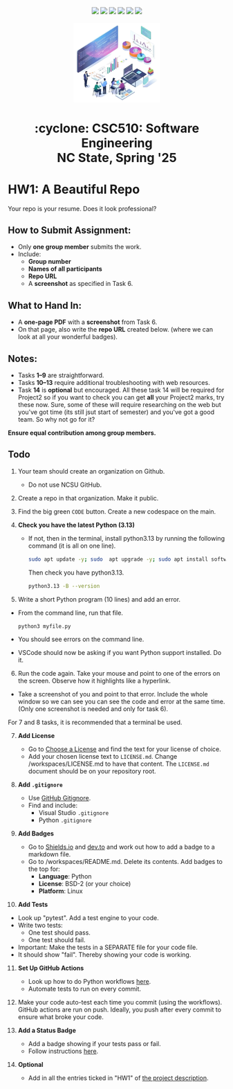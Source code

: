 <p><a name=top> </a>&nbsp;</p>
<p align=center>
    <a 
    href="/README.md#top"><img 
    src="https://img.shields.io/badge/Home-%23ff5733?style=for-the-badge&logo=home&logoColor=white"></a> <a 
    href="/docs/syllabus.md#top"><img 
    src="https://img.shields.io/badge/Syllabus-%230055ff?style=for-the-badge&logo=openai&logoColor=white"></a> <a 
    href="https://docs.google.com/spreadsheets/d/1Jlx-BBsvVqmWhW1L9Fz6u18vPSjGXj1i/edit?usp=sharing&ouid=110996670184359055145&rtpof=true&sd=true"><img 
    src="https://img.shields.io/badge/Groups-%23ffd700?style=for-the-badge&logo=users&logoColor=white"></a> <a 
    href="https://moodle-courses2425.wolfware.ncsu.edu/course/view.php?id=7150"><img 
    src="https://img.shields.io/badge/Moodle-%23dc143c?style=for-the-badge&logo=moodle&logoColor=white"></a> <a 
    href="https://discord.gg/DkaZw4zM"><img 
    src="https://img.shields.io/badge/Discord-%23008080?style=for-the-badge&logo=discord&logoColor=white"></a> <a 
    href="/LICENSE.md"><img 
    src="https://img.shields.io/badge/(c)%20Tim%20Menzies,%202025-%234b4b4b?style=for-the-badge&logoColor=white"> </a>
    <br>&nbsp;<br>
    <img width=200 src="/img/banner2.png">
</p>
 <h1 align="center">:cyclone:&nbsp;CSC510: Software Engineering<br>NC&nbsp;State, Spring&nbsp;'25</h1>
      



# HW1: A Beautiful Repo


Your repo is your resume. Does it look professional?


## How to Submit Assignment:
- Only **one group member** submits the work.
- Include:
  - **Group number**
  - **Names of all participants**
  - **Repo URL**
  - A **screenshot** as specified in Task 6.


## What to Hand In:
- A **one-page PDF** with a **screenshot** from Task 6.
- On that page, also write the **repo URL** created below. (where we can look at all your wonderful badges).


## Notes:
- Tasks **1–9** are straightforward.
- Tasks **10–13** require additional troubleshooting with web resources.
- Task **14** is **optional** but encouraged. All these task 14 will be required for Project2 so
  if you want to check you can get **all** your Project2 marks, try these now. Sure, some of these will require researching on the web but you've got time (its still jsut
  start of semester) and you've got a good team. So why not go for it?


**Ensure equal contribution among group members.**


## Todo


1. Your team should create an organization on Github.
   - Do not use NCSU GitHub.
  
2. Create a repo in that organization. Make it public.


3. Find the big green  `CODE` button. Create a new codespace on the main.


4. **Check you have the latest Python (3.13)**
   - If not, then in the terminal, install  python3.13 by running the following command (it is all on one line).
     ```bash
     sudo apt update -y; sudo  apt upgrade -y; sudo apt install software-properties-common -y; sudo add-apt-repository ppa:deadsnakes/ppa -y ; sudo apt update -y ; sudo apt install python3.13 -y


     ```
     Then check you have python3.13.


     ```bash
     python3.13 -B --version
     ```


5. Write a short Python program (10 lines) and add an error.
- From the command line,  run that file.


     ```bash
     python3 myfile.py
     ```
     
- You should see errors on the command line.
- VSCode should now be asking if you want Python support installed. Do it.


  
6. Run the code again. Take your mouse and point to one of the errors on the screen. Observe how it highlights like a hyperlink.


- Take a screenshot of you and point to that error. Include the whole window so we can see you can see the code and error at the same time. (Only one screenshot is needed and only for task 6).


For 7 and 8 tasks, it is recommended that a terminal be used. 


7. **Add License**
   - Go to [Choose a License](https://choosealicense.com/licenses/) and find the text for your license of choice.
   - Add your chosen license text to `LICENSE.md`. Change  /workspaces/LICENSE.md to have that content. The `LICENSE.md` document should be on your repository root.


8. **Add `.gitignore`**
   - Use [GitHub Gitignore](https://github.com/github/gitignore).
   - Find and include:
     - Visual Studio `.gitignore`
     - Python `.gitignore`


9. **Add Badges**
   - Go to [Shields.io](https://shields.io) and [dev.to](https://dev.to/envoy_/150-badges-for-github-pnk) and work out how to add a badge to a markdown file.
   - Go to /workspaces/README.md. Delete its contents. Add badges to the top for:
     - **Language**: Python
     - **License**: BSD-2 (or your choice)
     - **Platform**: Linux


10. **Add Tests**
-  Look up "pytest". Add a test engine to your code.
-  Write two tests:
     - One test should pass.
     - One test should fail.
- Important: Make the tests in a SEPARATE file for your code file.
- It should show "fail". Thereby showing your code is working.


11. **Set Up GitHub Actions**
    - Look up how to do Python workflows [here](https://docs.github.com/en/actions/use-cases-and-examples/building-and-testing/building-and-testing-python#testing-with-pytest-and-pytest-cov).  
    - Automate tests to run on every commit.
   
12. Make your code auto-test each time you commit (using the workflows). GitHub actions are run on push. Ideally, you push after every commit to ensure what broke your code.


13. **Add a Status Badge**
    - Add a badge showing if your tests pass or fail.
    - Follow instructions [here](https://docs.github.com/en/actions/monitoring-and-troubleshooting-workflows/monitoring-workflows/adding-a-workflow-status-badge).
   
14. **Optional**
    - Add in all the entries ticked in "HW1" of [the project description](https://github.com/txt/se25/blob/main/docs/proj23.md#rubric-for-repo). 


